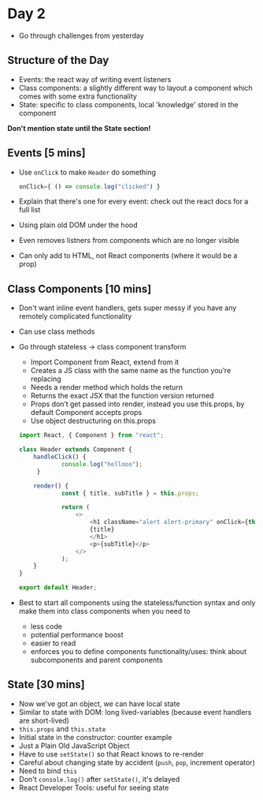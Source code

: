 # Day 2

- Go through challenges from yesterday

## Structure of the Day
- Events: the react way of writing event listeners
- Class components: a slightly different way to layout a component which comes with some extra functionality
- State: specific to class components, local 'knowledge' stored in the component

**Don't mention state until the State section!**

## Events [5 mins]
- Use `onClick` to make `Header` do something
	
	```js
	onClick={ () => console.log("clicked") }
	```

- Explain that there's one for every event: check out the react docs for a full list
- Using plain old DOM under the hood
- Even removes listners from components which are no longer visible
- Can only add to HTML, not React components (where it would be a prop)

## Class Components [10 mins]
- Don't want inline event handlers, gets super messy if you have any remotely complicated functionality
- Can use class methods
- Go through stateless -> class component transform
	- Import Component from React, extend from it
	- Creates a JS class with the same name as the function you’re replacing
	- Needs a render method which holds the return
	- Returns the exact JSX that the function version
returned
	- Props don’t get passed into render, instead you use this.props, by default Component accepts props
	- Use object destructuring on this.props

	```js
	import React, { Component } from "react";

	class Header extends Component {
		handleClick() {
    	   		console.log("hellooo");
  	 	 }

  	  	render() {
    	   		const { title, subTitle } = this.props;

   	    		return (
     		 		<>
        				<h1 className="alert alert-primary" onClick={this.handleClick}>
          				{title}
        				</h1>
        				<p>{subTitle}</p>
      				</>
    			);
  		}
	}

	export default Header;
	```

- Best to start all components using the stateless/function syntax and only make them into class components when you need to 
	- less code
	- potential performance boost
	- easier to read
	- enforces you to define components functionality/uses: think about subcomponents and parent components

## State [30 mins]
- Now we've got an object, we can have local state
- Similar to state with DOM: long lived-variables (because event handlers are short-lived)
- `this.props` and `this.state`
- Initial state in the constructor: counter example
- Just a Plain Old JavaScript Object
- Have to use `setState()` so that React knows to re-render
- Careful about changing state by accident (`push`, `pop`, increment operator)
- Need to bind `this`
- Don't `console.log()` after `setState()`, it's delayed
- React Developer Tools: useful for seeing state
